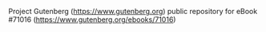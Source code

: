 Project Gutenberg (https://www.gutenberg.org) public repository for eBook #71016 (https://www.gutenberg.org/ebooks/71016)
